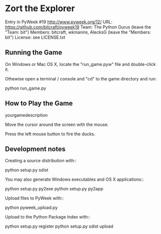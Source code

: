 Zort the Explorer
=================

Entry in PyWeek #19  <http://www.pyweek.org/12/>
URL: https://github.com/bitcraft/pyweek19
Team: The Python Gurus (leave the "Team: bit")
Members: bitcraft, wkmanire, AlecksG (leave the "Members: bit")
License: see LICENSE.txt


Running the Game
----------------

On Windows or Mac OS X, locate the "run_game.pyw" file and double-click it.

Othewise open a terminal / console and "cd" to the game directory and run:

  python run_game.py


How to Play the Game
--------------------

yourgamedescription

Move the cursor around the screen with the mouse.

Press the left mouse button to fire the ducks.


Development notes
-----------------

Creating a source distribution with::

   python setup.py sdist

You may also generate Windows executables and OS X applications::

   python setup.py py2exe
   python setup.py py2app

Upload files to PyWeek with::

   python pyweek_upload.py

Upload to the Python Package Index with::

   python setup.py register
   python setup.py sdist upload
